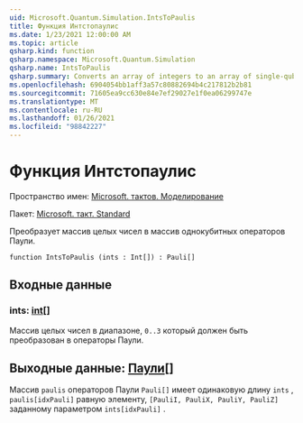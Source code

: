 ```yaml
---
uid: Microsoft.Quantum.Simulation.IntsToPaulis
title: Функция Интстопаулис
ms.date: 1/23/2021 12:00:00 AM
ms.topic: article
qsharp.kind: function
qsharp.namespace: Microsoft.Quantum.Simulation
qsharp.name: IntsToPaulis
qsharp.summary: Converts an array of integers to an array of single-qubit Pauli operators.
ms.openlocfilehash: 6904054bb1aff3a57c80882694b4c217812b2b81
ms.sourcegitcommit: 71605ea9cc630e84e7ef29027e1f0ea06299747e
ms.translationtype: MT
ms.contentlocale: ru-RU
ms.lasthandoff: 01/26/2021
ms.locfileid: "98842227"
---
```

# <a name="intstopaulis-function"></a>Функция Интстопаулис

Пространство имен: [Microsoft. тактов. Моделирование](xref:Microsoft.Quantum.Simulation)

Пакет: [Microsoft. такт. Standard](https://nuget.org/packages/Microsoft.Quantum.Standard)


Преобразует массив целых чисел в массив однокубитных операторов Паули.

```qsharp
function IntsToPaulis (ints : Int[]) : Pauli[]
```


## <a name="input"></a>Входные данные

### <a name="ints--int"></a>ints: [int](xref:microsoft.quantum.lang-ref.int)[]

Массив целых чисел в диапазоне, `0..3`  который должен быть преобразован в операторы Паули.



## <a name="output--pauli"></a>Выходные данные: [Паули](xref:microsoft.quantum.lang-ref.pauli)[]

Массив `paulis` операторов Паули `Pauli[]` имеет одинаковую длину `ints` , `paulis[idxPauli]` равную элементу, `[PauliI, PauliX, PauliY, PauliZ]` заданному параметром `ints[idxPauli]` .